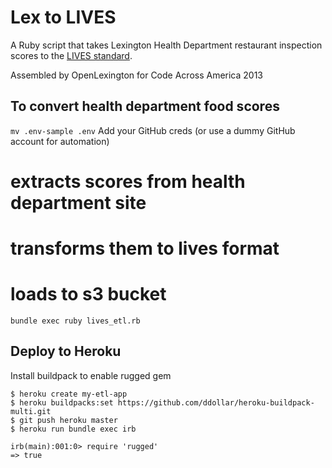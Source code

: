 # Lex to LIVES

A Ruby script that takes Lexington Health Department restaurant inspection
scores to the [LIVES standard](http://www.yelp.com/healthscores).

Assembled by OpenLexington for Code Across America 2013

## To convert health department food scores

`mv .env-sample .env`
Add your GitHub creds (or use a dummy GitHub account for automation)

# extracts scores from health department site
# transforms them to lives format
# loads to s3 bucket
`bundle exec ruby lives_etl.rb`

## Deploy to Heroku

Install buildpack to enable rugged gem

```
$ heroku create my-etl-app
$ heroku buildpacks:set https://github.com/ddollar/heroku-buildpack-multi.git
$ git push heroku master
$ heroku run bundle exec irb

irb(main):001:0> require 'rugged'
=> true
```
